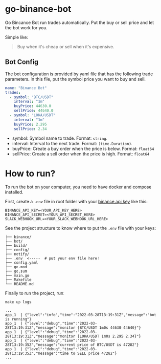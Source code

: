 # go-binance-bot

Go Bincance Bot run trades automatically.
Put the buy or sell price and let the bot work for you.

Simple like:
> Buy when it's cheap or sell when it's expensive.

## Bot Config

The bot configuration is provided by yaml file that
has the following trade parameters.
In this file, put the symbol price you want to buy and sell.

```yaml
name: "Binance Bot"
trades:
  - symbol: "BTC/USDT"
    interval: "1m"
    buyPrice: 44630.0
    sellPrice: 44640.0
  - symbol: "LOKA/USDT"
    interval: "1m"
    buyPrice: 2.295
    sellPrice: 2.34
```

* symbol: Symbol name to trade. Format: `string`.
* interval: Interval to the next trade. Format: `(time.Duration)`.
* buyPrice: Create a buy order when the price is below. Format: `float64`
* sellPrice: Create a sell order when the price is high. Format: `float64`

# How to run?

To run the bot on your computer, you need to have docker and compose installed.

First, create a `.env` file in root folder with your
[binance api key](https://www.binance.com/en/support/faq/360002502072)
like this:

```console
BINANCE_API_KEY=<YOUR_API_KEY_HERE>
BINANCE_API_SECRET=<YOUR_API_SECRET_HERE>
SLACK_WEBHOOK_URL=<YOUR_SLACK_WEBHOOK_URL_HERE>
```

See the project structure to know where to put the `.env` file with your keys:

```console
├── binance/
├── bot/
├── build/
├── config/
├── notify/
├── .env  <-----  # put your env file here!
├── config.yaml
├── go.mod
├── go.sum
├── main.go
├── Makefile
└── README.md
```

Finally to run the project, run:

```console
make up logs

...
app_1  | {"level":"info","time":"2022-03-28T13:19:31Z","message":"bot is running"}
app_1  | {"level":"debug","time":"2022-03-28T13:19:31Z","message":"monitor {BTC/USDT 1m0s 44630 44640}"}
app_1  | {"level":"debug","time":"2022-03-28T13:19:31Z","message":"monitor {LOKA/USDT 1m0s 2.295 2.34}"}
app_1  | {"level":"debug","time":"2022-03-28T13:19:35Z","message":"current price of BTC/USDT is 47282"}
app_1  | {"level":"debug","time":"2022-03-28T13:19:35Z","message":"time to SELL price 47282"}
...
```
